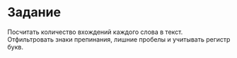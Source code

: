 # Задание

Посчитать количество вхождений каждого слова в текст. Отфильтровать знаки препинания, лишние пробелы и учитывать регистр букв.